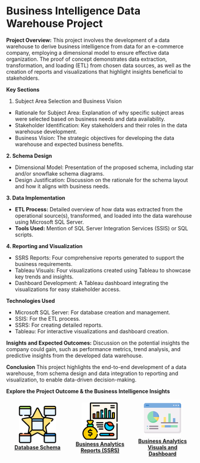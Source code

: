 # Business Intelligence Data Warehouse Project

**Project Overview:**
This project involves the development of a data warehouse to derive business intelligence from data for an e-commerce company, employing a dimensional model to ensure effective data organization. The proof of concept demonstrates data extraction, transformation, and loading (ETL) from chosen data sources, as well as the creation of reports and visualizations that highlight insights beneficial to stakeholders.


**Key Sections**
1. Subject Area Selection and Business Vision
- Rationale for Subject Area: Explanation of why specific subject areas were selected based on business needs and data availability.
- Stakeholder Identification: Key stakeholders and their roles in the data warehouse development.
- Business Vision: The strategic objectives for developing the data warehouse and expected business benefits.
  
**2. Schema Design**
- Dimensional Model: Presentation of the proposed schema, including star and/or snowflake schema diagrams.
- Design Justification: Discussion on the rationale for the schema layout and how it aligns with business needs.

**3. Data Implementation**
- **ETL Process:** Detailed overview of how data was extracted from the operational source(s), transformed, and loaded into the data warehouse using Microsoft SQL Server.
- **Tools Used:** Mention of SQL Server Integration Services (SSIS) or SQL scripts.

**4. Reporting and Visualization**
- SSRS Reports: Four comprehensive reports generated to support the business requirements.
- Tableau Visuals: Four visualizations created using Tableau to showcase key trends and insights.
- Dashboard Development: A Tableau dashboard integrating the visualizations for easy stakeholder access.

**Technologies Used**
- Microsoft SQL Server: For database creation and management.
- SSIS: For the ETL process.
- SSRS: For creating detailed reports.
- Tableau: For interactive visualizations and dashboard creation.

**Insights and Expected Outcomes:**
Discussion on the potential insights the company could gain, such as performance metrics, trend analysis, and predictive insights from the developed data warehouse.

**Conclusion**
This project highlights the end-to-end development of a data warehouse, from schema design and data integration to reporting and visualization, to enable data-driven decision-making.

**Explore the Project Outcome & the Business Intelligence Insights**

<html>
<head>
  <style>
    .icon-container {
      display: flex;
      justify-content: space-between;
      align-items: center;
      width: 100%;
    }
    .icon-item {
      text-align: center;
      flex: 1;
      margin: 0 10px; /* Adjust margin for spacing between items */
    }
  </style>
</head>
<body>

  <div class="icon-container">
    <div class="icon-item">
      <a href="./DatabaseSchema/README.md">
        <img src="../asset/DataBase_Schema.png" width="100" height="100" alt="Star Schema"/><br/>
        <b>Database Schema</b>
      </a>
    </div>
    <div class="icon-item">
      <a href="./BusinessReports/README.md">
        <img src="../asset/Business_Reports.png" width="100" height="100" alt="SSRS Report"/><br/>
        <b>Business Analytics Reports (SSRS)</b>
      </a>
    </div>
    <div class="icon-item">
      <a href="./BusinessDashboard/README.md">
        <img src="../asset/dashboard.png" width="100" height="100" alt="Dashboard"/><br/>
        <b>Business Analytics Visuals and Dashboard</b>
      </a>
    </div>
  </div>

</body>
</html>

